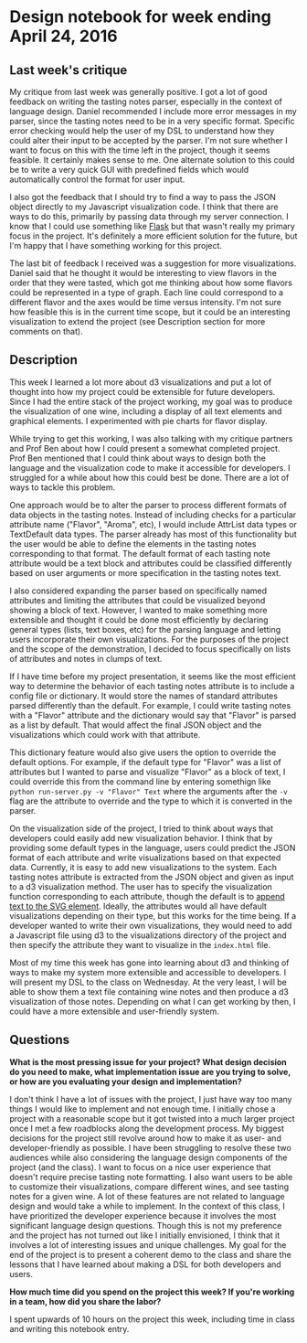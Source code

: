 # Design notebook for week ending April 24, 2016

## Last week's critique

My critique from last week was generally positive. I got a lot of good feedback on writing the tasting notes parser, especially in the context of language design. Daniel recommended I include more error messages in my parser, since the tasting notes need to be in a very specific format. Specific error checking would help the user of my DSL to understand how they could alter their input to be accepted by the parser. I'm not sure whether I want to focus on this with the time left in the project, though it seems feasible. It certainly makes sense to me. One alternate solution to this could be to write a very quick GUI with predefined fields which would automatically control the format for user input.

I also got the feedback that I should try to find a way to pass the JSON object directly to my Javascript visualization code. I think that there are ways to do this, primarily by passing data through my server connection. I know that I could use something like [Flask](http://stackoverflow.com/questions/33788341/passing-data-to-d3-after-preprocessing-in-a-flask-app) but that wasn't really my primary focus in the project. It's definitely a more efficient solution for the future, but I'm happy that I have something working for this project. 

The last bit of feedback I received was a suggestion for more visualizations. Daniel said that he thought it would be interesting to view flavors in the order that they were tasted, which got me thinking about how some flavors could be represented in a type of graph. Each line could correspond to a different flavor and the axes would be time versus intensity. I'm not sure how feasible this is in the current time scope, but it could be an interesting visualization to extend the project (see Description section for more comments on that). 

## Description

This week I learned a lot more about d3 visualizations and put a lot of thought into how my project could be extensible for future developers. Since I had the entire stack of the project working, my goal was to produce the visualization of one wine, including a display of all text elements and graphical elements. I experimented with pie charts for flavor display.

While trying to get this working, I was also talking with my critique partners and Prof Ben about how I could present a somewhat completed project. Prof Ben mentioned that I could think about ways to design both the language and the visualization code to make it accessible for developers. I struggled for a while about how this could best be done. There are a lot of ways to tackle this problem. 

One approach would be to alter the parser to process different formats of data objects in the tasting notes. Instead of including checks for a particular attribute name ("Flavor", "Aroma", etc), I would include AttrList data types or TextDefault data types. The parser already has most of this functionality but the user would be able to define the elements in the tasting notes corresponding to that format. The default format of each tasting note attribute would be a text block and attributes could be classified differently based on user arguments or more specification in the tasting notes text.

I also considered expanding the parser based on specifically named attributes and limiting the attributes that could be visualized beyond showing a block of text. However, I wanted to make something more extensible and thought it could be done most efficiently by declaring general types (lists, text boxes, etc) for the parsing language and letting users incorporate their own visualizations. For the purposes of the project and the scope of the demonstration, I decided to focus specifically on lists of attributes and notes in clumps of text.

If I have time before my project presentation, it seems like the most efficient way to determine the behavior of each tasting notes attribute is to include a config file or dictionary. It would store the names of standard attributes parsed differently than the default. For example, I could write tasting notes with a "Flavor" attribute and the dictionary would say that "Flavor" is parsed as a list by default. That would affect the final JSON object and the visualizations which could work with that attribute.

This dictionary feature would also give users the option to override the default options. For example, if the default type for "Flavor" was a list of attributes but I wanted to parse and visualize "Flavor" as a block of text, I could override this from the command line by entering somethign like `python run-server.py -v "Flavor" Text` where the arguments after the `-v` flag are the attribute to override and the type to which it is converted in the parser.

On the visualization side of the project, I tried to think about ways that developers could easily add new visualization behavior. I think that by providing some default types in the language, users could predict the JSON format of each attribute and write visualizations based on that expected data. Currently, it is easy to add new visualizations to the system. Each tasting notes attribute is extracted from the JSON object and given as input to a d3 visualization method. The user has to specify the visualization function corresponding to each attribute, though the default is to [append text to the SVG element](https://www.dashingd3js.com/svg-text-element). Ideally, the attributes would all have default visualizations depending on their type, but this works for the time being. If a developer wanted to write their own visualizations, they would need to add a Javascript file using d3 to the visualizations directory of the project and then specify the attribute they want to visualize in the `index.html` file.

Most of my time this week has gone into learning about d3 and thinking of ways to make my system more extensible and accessible to developers. I will present my DSL to the class on Wednesday. At the very least, I will be able to show them a text file containing wine notes and then produce a d3 visualization of those notes. Depending on what I can get working by then, I could have a more extensible and user-friendly system.


## Questions

**What is the most pressing issue for your project? What design decision do
you need to make, what implementation issue are you trying to solve, or how
are you evaluating your design and implementation?**

I don't think I have a lot of issues with the project, I just have way too many things I would like to implement and not enough time. I initially chose a project with a reasonable scope but it got twisted into a much larger project once I met a few roadblocks along the development process. My biggest decisions for the project still revolve around how to make it as user- and developer-friendly as possible. I have been struggling to resolve these two audiences while also considering the language design components of the project (and the class). I want to focus on a nice user experience that doesn't require precise tasting note formatting. I also want users to be able to customize their visualizations, compare different wines, and see tasting notes for a given wine. A lot of these features are not related to language design and would take a while to implement. In the context of this class, I have prioritized the developer experience because it involves the most significant language design questions. Though this is not my preference and the project has not turned out like I initially envisioned, I think that it involves a lot of interesting issues and unique challenges. My goal for the end of the project is to present a coherent demo to the class and share the lessons that I have learned about making a DSL for both developers and users.

**How much time did you spend on the project this week? If you're working in a
team, how did you share the labor?**

I spent upwards of 10 hours on the project this week, including time in class and writing this notebook entry.
